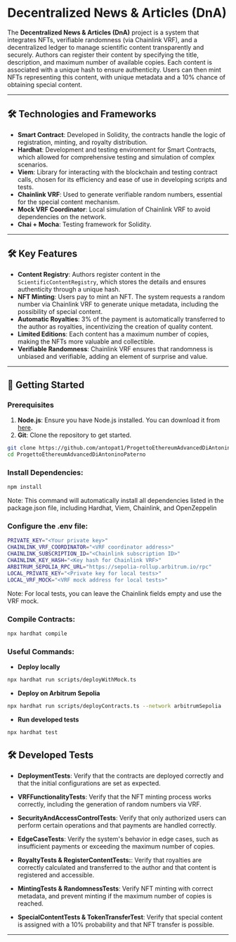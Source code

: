 # Decentralized News & Articles (DnA)

The **Decentralized News & Articles (DnA)** project is a system that integrates NFTs, verifiable randomness (via Chainlink VRF), and a decentralized ledger to manage scientific content transparently and securely. Authors can register their content by specifying the title, description, and maximum number of available copies. Each content is associated with a unique hash to ensure authenticity. Users can then mint NFTs representing this content, with unique metadata and a 10% chance of obtaining special content.

---

## 🛠 Technologies and Frameworks

- **Smart Contract**: Developed in Solidity, the contracts handle the logic of registration, minting, and royalty distribution.
- **Hardhat**: Development and testing environment for Smart Contracts, which allowed for comprehensive testing and simulation of complex scenarios.
- **Viem**: Library for interacting with the blockchain and testing contract calls, chosen for its efficiency and ease of use in developing scripts and tests.
- **Chainlink VRF**: Used to generate verifiable random numbers, essential for the special content mechanism.
- **Mock VRF Coordinator**: Local simulation of Chainlink VRF to avoid dependencies on the network.
- **Chai + Mocha**: Testing framework for Solidity.

---

## 🛠 Key Features

- **Content Registry**: Authors register content in the `ScientificContentRegistry`, which stores the details and ensures authenticity through a unique hash.
- **NFT Minting**: Users pay to mint an NFT. The system requests a random number via Chainlink VRF to generate unique metadata, including the possibility of special content.
- **Automatic Royalties**: 3% of the payment is automatically transferred to the author as royalties, incentivizing the creation of quality content.
- **Limited Editions**: Each content has a maximum number of copies, making the NFTs more valuable and collectible.
- **Verifiable Randomness**: Chainlink VRF ensures that randomness is unbiased and verifiable, adding an element of surprise and value.

---

## 🚀 Getting Started

### Prerequisites

1. **Node.js**: Ensure you have Node.js installed. You can download it from [here](https://nodejs.org/).
2. **Git**: Clone the repository to get started.

```bash
git clone https://github.com/antopat1/ProgettoEthereumAdvancedDiAntoninoPaterno.git
cd ProgettoEthereumAdvancedDiAntoninoPaterno
```
### Install Dependencies:
```bash
npm install
```

   Note: This command will automatically install all dependencies listed in the package.json file, including Hardhat, Viem, Chainlink, and OpenZeppelin


### Configure the .env file:
```bash
PRIVATE_KEY="<Your private key>"
CHAINLINK_VRF_COORDINATOR="<VRF coordinator address>"
CHAINLINK_SUBSCRIPTION_ID="<Chainlink subscription ID>"
CHAINLINK_KEY_HASH="<Key hash for Chainlink VRF>"
ARBITRUM_SEPOLIA_RPC_URL="https://sepolia-rollup.arbitrum.io/rpc"
LOCAL_PRIVATE_KEY="<Private key for local tests>"
LOCAL_VRF_MOCK="<VRF mock address for local tests>"
```

   Note: For local tests, you can leave the Chainlink fields empty and use the VRF mock.


### Compile Contracts:
```bash
npx hardhat compile
```

### Useful Commands:

- **Deploy locally**
```bash
npx hardhat run scripts/deployWithMock.ts
```

- **Deploy on Arbitrum Sepolia**
```bash
npx hardhat run scripts/deployContracts.ts --network arbitrumSepolia
```

- **Run developed tests**
```bash
npx hardhat test
```
## 🛠 Developed Tests

- **DeploymentTests**: Verify that the contracts are deployed correctly and that the initial configurations are set as expected.

- **VRFFunctionalityTests**: Verify that the NFT minting process works correctly, including the generation of random numbers via VRF.

- **SecurityAndAccessControlTests**: Verify that only authorized users can perform certain operations and that payments are handled correctly.

- **EdgeCaseTests**: Verify the system's behavior in edge cases, such as insufficient payments or exceeding the maximum number of copies.

- **RoyaltyTests & RegisterContentTests:**: Verify that royalties are correctly calculated and transferred to the author and that content is registered and accessible.

- **MintingTests & RandomnessTests**: Verify NFT minting with correct metadata, and prevent minting if the maximum number of copies is reached.

- **SpecialContentTests & TokenTransferTest**: Verify that special content is assigned with a 10% probability and that NFT transfer is possible.

---
